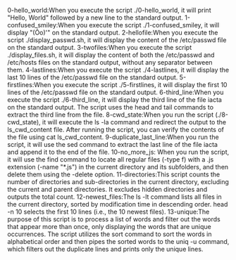  0-hello_world:When you execute the script ./0-hello_world, it will print "Hello, World" followed by a new line to the standard output.
1-confused_smiley:When you execute the script ./1-confused_smiley, it will display "(Ôo)'" on the standard output.
2-hellofile:When you execute the script ./display_passwd.sh, it will display the content of the /etc/passwd file on the standard output.
3-twofiles:When you execute the script ./display_files.sh, it will display the content of both the /etc/passwd and /etc/hosts files on the standard output, without any separator between them.
4-lastlines:When you execute the script ./4-lastlines, it will display the last 10 lines of the /etc/passwd file on the standard output.
5-firstlines:When you execute the script ./5-firstlines, it will display the first 10 lines of the /etc/passwd file on the standard output.
 6-third_line:When you execute the script ./6-third_line, it will display the third line of the file iacta on the standard output. The script uses the head and tail commands to extract the third line from the file.
8-cwd_state:When you run the script (./8-cwd_state), it will execute the ls -la command and redirect the output to the ls_cwd_content file. After running the script, you can verify the contents of the file using cat ls_cwd_content.
9-duplicate_last_line:When you run the script, it will use the sed command to extract the last line of the file iacta and append it to the end of the file.
10-no_more_js: When you run the script, it will use the find command to locate all regular files (-type f) with a .js extension (-name "*.js") in the current directory and its subfolders, and then delete them using the -delete option.
11-directories:This script counts the number of directories and sub-directories in the current directory, excluding the current and parent directories. It excludes hidden directories and outputs the total count.
12-newest_files:The ls -lt command lists all files in the current directory, sorted by modification time in descending order.
head -n 10 selects the first 10 lines (i.e., the 10 newest files).
13-unique:The purpose of this script is to process a list of words and filter out the words that appear more than once, only displaying the words that are unique occurrences. The script utilizes the sort command to sort the words in alphabetical order and then pipes the sorted words to the uniq -u command, which filters out the duplicate lines and prints only the unique lines.
